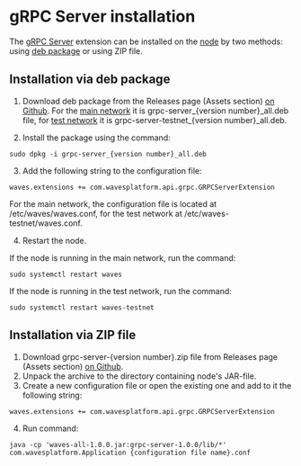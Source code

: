 # gRPC Server installation

The [gRPC Server](/waves-node/extensions/grpc-server.md) extension can be installed on the [node](/blockchain/node.md) by two methods: using [deb package](https://en.wikipedia.org/wiki/Deb_%28file_format%29) or using ZIP file.

## Installation via deb package

1. Download deb package from the Releases page (Assets section) [on Github](https://github.com/wavesplatform/Waves/releases). For the [main network](/blockchain/blockchain-network/main-network.md) it is grpc-server\_{version number}\_all.deb file, for [test network](/blockchain/blockchain-network/test-network.md) it is grpc-server-testnet\_{version number}\_all.deb.

2. Install the package using the command:

``` console
sudo dpkg -i grpc-server_{version number}_all.deb
```

3. Add the following string to the configuration file:

``` console
waves.extensions += com.wavesplatform.api.grpc.GRPCServerExtension
```

For the main network, the configuration file is located at /etc/waves/waves.conf, for the test network at /etc/waves-testnet/waves.conf.

4. Restart the node.

If the node is running in the main network, run the command:

``` console
sudo systemctl restart waves
```

If the node is running in the test network, run the command:

``` console
sudo systemctl restart waves-testnet
```

## Installation via ZIP file

1. Download grpc-server-{version number}.zip file from Releases page (Assets section) [on Github](https://github.com/wavesplatform/Waves/releases).
2. Unpack the archive to the directory containing node's JAR-file.
3. Create a new configuration file or open the existing one and add to it the following string:

``` console
waves.extensions += com.wavesplatform.api.grpc.GRPCServerExtension
```

4. Run command:

``` console
java -cp 'waves-all-1.0.0.jar:grpc-server-1.0.0/lib/*' com.wavesplatform.Application {configuration file name}.conf
```
